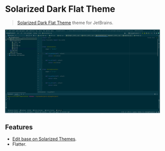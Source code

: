 # Solarized Dark Flat Theme
> [Solarized Dark Flat Theme](https://github.com/zhcshine) theme for JetBrains.

![Code example](resources/imgs/1.png)


## Features
* [Edit base on Solarized Themes](https://plugins.jetbrains.com/plugin/12784-solarized-themes).
* Flatter.